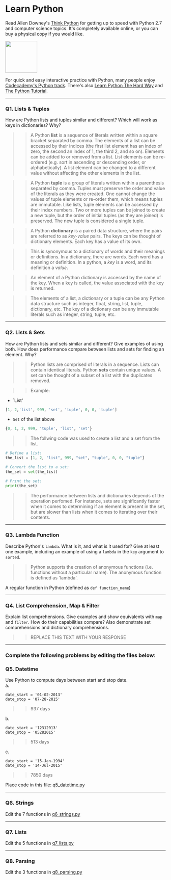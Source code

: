 # Learn Python

Read Allen Downey's [Think Python](http://www.greenteapress.com/thinkpython/) for getting up to speed with Python 2.7 and computer science topics. It's completely available online, or you can buy a physical copy if you would like.

<a href="http://www.greenteapress.com/thinkpython/"><img src="img/think_python.png" style="width: 100px;" target="_blank"></a>

For quick and easy interactive practice with Python, many people enjoy [Codecademy's Python track](http://www.codecademy.com/en/tracks/python). There's also [Learn Python The Hard Way](http://learnpythonthehardway.org/book/) and [The Python Tutorial](https://docs.python.org/2/tutorial/).

---

### Q1. Lists &amp; Tuples

How are Python lists and tuples similar and different? Which will work as keys in dictionaries? Why?

>> A Python **list** is a sequence of literals written within a square bracket separated by comma. The elements of a list can be accessed by their indices (the first list element has an index of zero, the second an index of 1, the third 2, and so on). Elements can be added to or removed from a list. List elements can be re-ordered (e.g. sort in ascending or descending order, or alphabetically). A list element can be changed to a different value without affecting the other elements in the list. 

>> A Python **tuple** is a group of literals written within a parenthesis separated by comma. Tuples must preserve the order and value of the literals as they were created. One cannot change the values of tuple elements or re-order them, which means tuples are immutable. Like lists, tuple elements can be accessed by their index numbers. Two or more tuples can be joined to create a new tuple, but the order of initial tuples (as they are joined) is preserved. The new tuple is considered a single tuple. 

>> A Python **dictionary** is a paired data structure, where the pairs are referred to as *key-value* pairs. The keys can be thought of dictionary elements. Each key has a value of its own. 

>> This is synonymous to a dictionary of words and their meanings or definitions. In a dictionary, there are words. Each word has a meaning or definition. In a python, a *key* is a word, and its definition a *value*. 

>> An element of a Python dictionary is accessed by the name of the key. When a key is called, the value associated with the key is returned.

>> The elements of a list, a dictionary or a tuple can be any Python data structure such as integer, float, string, list, tuple, dictionary, etc. The key of a dictionary can be any immutable literals such as integer, string, tuple, etc.

---

### Q2. Lists &amp; Sets

How are Python lists and sets similar and different? Give examples of using both. How does performance compare between lists and sets for finding an element. Why?

>> Python lists are comprised of literals in a sequence. Lists can contain identical literals. Python **sets** contain unique values. A set can be thought of a subset of a list with the duplicates removed. 

>> Example:

* `List' 
```python
[1, 2,'list', 999, 'set', 'tuple', 0, 0, 'tuple']
```

* `Set` of the list above 
```python
{0, 1, 2, 999, 'tuple', 'list', 'set'}
```

>> The follwing code was used to create a list and a set from the list.

```python
# Define a list:
the_list = [1, 2, "list", 999, "set", "tuple", 0, 0, "tuple"]

# Convert the list to a set:
the_set = set(the_list)

# Print the set:
print(the_set)
```

>> The performance between lists and dictionaries depends of the operation perfomed. For instance, sets are significantly faster when it comes to determining if an element is present in the set, but are slower than lists when it comes to iterating over their contents.



---

### Q3. Lambda Function

Describe Python's `lambda`. What is it, and what is it used for? Give at least one example, including an example of using a `lambda` in the `key` argument to `sorted`.

>> Python supports the creation of anonymous functions (i.e. functions without a particular name). The anonymous function is defined as 'lambda'. 

A regular function in Python (defined as `def function_name`) 

---

### Q4. List Comprehension, Map &amp; Filter

Explain list comprehensions. Give examples and show equivalents with `map` and `filter`. How do their capabilities compare? Also demonstrate set comprehensions and dictionary comprehensions.

>> REPLACE THIS TEXT WITH YOUR RESPONSE

---

### Complete the following problems by editing the files below:

### Q5. Datetime
Use Python to compute days between start and stop date.   
a.  

```
date_start = '01-02-2013'    
date_stop = '07-28-2015'
```

>> 937 days


b.  
```
date_start = '12312013'  
date_stop = '05282015'  
```

>> 513 days


c.  
```
date_start = '15-Jan-1994'      
date_stop = '14-Jul-2015'  
```

>> 7850 days

Place code in this file: [q5_datetime.py](python/q5_datetime.py)

---

### Q6. Strings
Edit the 7 functions in [q6_strings.py](python/q6_strings.py)

---

### Q7. Lists
Edit the 5 functions in [q7_lists.py](python/q7_lists.py)

---

### Q8. Parsing
Edit the 3 functions in [q8_parsing.py](python/q8_parsing.py)





